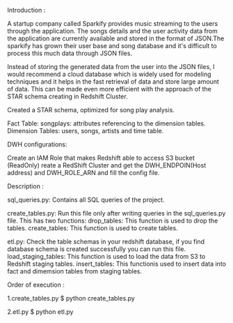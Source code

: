 Introduction :

A startup company called Sparkify provides music streaming to the users through the application. The songs details and the user activity data from the application are currently available and stored in the format of JSON.The sparkify has grown their user base and song database and it's difficult to process this much data through JSON files.

Instead of storing the generated data from the user into the JSON files, I would recommend a cloud database which is widely used for modeling techniques and it helps in the fast retrieval of data and store large amount of data. This can be made even more efficient with the approach of the STAR schema creating in Redshift Cluster.

Created a STAR schema, optimized for song play analysis.

Fact Table: songplays: attributes referencing to the dimension tables.
Dimension Tables: users, songs, artists and time table.

DWH configurations:

Create an IAM Role that makes Redshift able to access S3 bucket (ReadOnly)
reate a RedShift Cluster and get the DWH_ENDPOIN(Host address) and DWH_ROLE_ARN and fill the config file.

Description :

sql_queries.py: Contains all SQL queries of the project.

create_tables.py: Run this file only after writing queries in the sql_queries.py file. This has two functions:
drop_tables: This function is used to drop the tables. 
create_tables: This function is used to create tables.

etl.py: Check the table schemas in your redshift database, if you find database schema is created successfully you can run this file. load_staging_tables: This function is used to load the data from S3 to Redshift staging tables. 
insert_tables: This functionis used to insert data into fact and dimemsion tables from staging tables.

Order of execution :

1.create_tables.py
$ python create_tables.py

2.etl.py
$ python etl.py